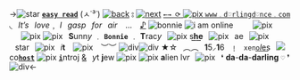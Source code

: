 ->![star](https://wilardo.crd.co/assets/images/gallery02/d511dc9a_original.gif?v=47044b3a) [**`easy read`**](alienenthusiast) (ㅅ˙³˙) [![back](https://64.media.tumblr.com/a6acde3a84b068776aa2658917510298/tumblr_inline_mly9b6Qxre1qz4rgp.gif)](alienaliens) ⦂ [![next](https://64.media.tumblr.com/7b2538969ce79856916039fc47188787/tumblr_inline_mly9beCCo51qz4rgp.gif)](Nayutaliens)
[`←→ ⟳` ![pix](https://media.discordapp.net/attachments/903364339464044575/1086447858133254144/5B5E550A-EE4F-43A1-9469-551C9C51196D.gif) `www﹒d♡rlingd♡nce﹒com`]()
◟⠀*It’s⠀love*﹐ *I⠀gasp⠀for⠀air*⠀ … ⠀[♪]()
![bonnie](https://cdn.discordapp.com/attachments/870787415172845589/1126087000479518720/ezgif-3-6b3371d946.gif)
![i am online](https://tomomi.neocities.org/pixeles/79.png)⠀⠀ ⠀![pix](https://i.postimg.cc/X7GPF3js/17.gif)⠀ ⠀⠀![pix](http://i171.photobucket.com/albums/u300/ferny-dust/sozai/dividers/8.gif)
![pix](http://img.photobucket.com/albums/v252/shaquanda/dumpitydump/pixelwixel/3258.gif)⠀**S**unn*y* ﹒ **`Bonnie`** ﹒ **T**rac*y*⠀![pix](https://64.media.tumblr.com/5a30717adb9ab0b9eb1e024af3add32b/1c08e0bb4e29a891-3b/s75x75_c1/12bd037964346347be9028aba8fc83f9d1e57695.gifv)
s**h͟e͟**⠀![pix](https://tomomi.neocities.org/pixeles/130.png)⠀ae⠀![pix](https://tomomi.neocities.org/pixeles/130.png)⠀star⠀![pix](https://tomomi.neocities.org/pixeles/130.png)⠀*i*__t__⠀  ![pix](https://tomomi.neocities.org/pixeles/235.gif) ⠀︶︶
![div](https://media.discordapp.net/attachments/870787415172845589/1125111292483612755/ezgif-1-970151af7d.gif?width=190&height=25)![div](https://media.discordapp.net/attachments/870787415172845589/1125111292949188658/ezgif-1-c20284fdf3.gif?width=190&height=25)
★☆⠀︵︵⠀**1**5⸝**1**6⠀﹗⠀`xeno`*l͟*e͟s͟⠀![](https://i.imgur.com/bjC7hVe.gif)
co[**`host`**](neoaspects) ![pix](https://tomomi.neocities.org/pixeles/58.gif) [**`i`**](alienconspiracy)ntroj &͟⠀*y*t **j**ew ![pix](https://64.media.tumblr.com/0f579224cc483df311be3dc5286c9386/fc8a840c6c8c50e0-57/s75x75_c1/6d1fefe0c16569998919832dde9db481f6436754.gifv) 
![pix](https://tomomi.neocities.org/pixeles/224.gif) **a**lien lv*r*⠀![pix](https://tomomi.neocities.org/28.png)⠀❛ **da**-**da**-**darling** `♡` ❜
![div](https://media.discordapp.net/attachments/870787415172845589/1117432721220841473/ezgif-2-c4c90295be.gif?width=354&height=54)<-